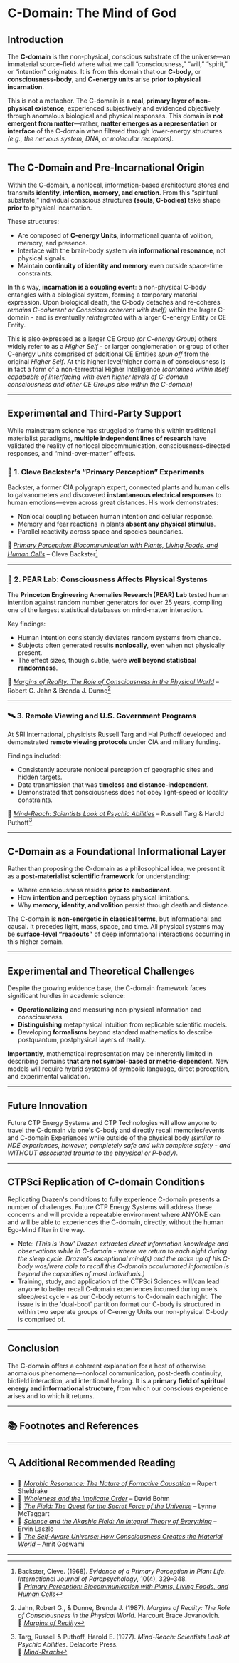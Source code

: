 
# C-Domain: The Mind of God

## Introduction

The **C-domain** is the non-physical, conscious substrate of the universe—an immaterial source-field where what we call “consciousness,” “will,” “spirit,” or “intention” originates. It is from this domain that our **C-body**, or **consciousness-body**, and **C-energy units** arise **prior to physical incarnation**.

This is not a metaphor. The C-domain is **a real, primary layer of non-physical existence**, experienced subjectively and evidenced objectively through anomalous biological and physical responses. This domain is **not emergent from matter**—rather, **matter emerges as a representation or interface** of the C-domain when filtered through lower-energy structures *(e.g., the nervous system, DNA, or molecular receptors)*.

---

## The C-Domain and Pre-Incarnational Origin

Within the C-domain, a nonlocal, information-based architecture stores and transmits **identity, intention, memory, and emotion**. From this “spiritual substrate,” individual conscious structures **(souls, C-bodies)** take shape **prior** to physical incarnation.

These structures:

- Are composed of **C-energy Units**, informational quanta of volition, memory, and presence.
- Interface with the brain-body system via **informational resonance**, not physical signals.
- Maintain **continuity of identity and memory** even outside space-time constraints.

In this way, **incarnation is a coupling event**: a non-physical C-body entangles with a biological system, forming a temporary material expression. Upon biological death, the C-body detaches and re-coheres *remains C-coherent or Conscious coherent with itself)* within the larger C-domain - and is eventually *reintegrated* with a larger C-energy Entity or CE Entity. 

This is also expressed as a larger CE Group *(or C-energy Group)* others widely refer to as a *Higher Self* - or larger conglomeration or group of other C-energy Units comprised of additional CE Entities *spun off* from the original *Higher Self*. At this higher level/higher domain of consciousness is in fact a form of a non-terrestrial Higher Intelligence *(contained within itself capabable of interfacing with even higher levels of C-domain consciousness and other CE Groups also within the C-domain)*

---

## Experimental and Third-Party Support

While mainstream science has struggled to frame this within traditional materialist paradigms, **multiple independent lines of research** have validated the reality of nonlocal biocommunication, consciousness-directed responses, and “mind-over-matter” effects.

### 🔬 1. Cleve Backster’s “Primary Perception” Experiments

Backster, a former CIA polygraph expert, connected plants and human cells to galvanometers and discovered **instantaneous electrical responses** to human emotions—even across great distances. His work demonstrates:

- Nonlocal coupling between human intention and cellular response.
- Memory and fear reactions in plants **absent any physical stimulus**.
- Parallel reactivity across space and species boundaries.

📘 [*Primary Perception: Biocommunication with Plants, Living Foods, and Human Cells*](https://www.amazon.com/dp/0966435435?tag=ctpenergy03-20) – Cleve Backster[^1]

---

### 🧪 2. PEAR Lab: Consciousness Affects Physical Systems

The **Princeton Engineering Anomalies Research (PEAR) Lab** tested human intention against random number generators for over 25 years, compiling one of the largest statistical databases on mind-matter interaction.

Key findings:

- Human intention consistently deviates random systems from chance.
- Subjects often generated results **nonlocally**, even when not physically present.
- The effect sizes, though subtle, were **well beyond statistical randomness**.

📘 [*Margins of Reality: The Role of Consciousness in the Physical World*](https://www.amazon.com/dp/0151621609?tag=ctpenergy03-20) – Robert G. Jahn & Brenda J. Dunne[^2]

---

### 🛰️ 3. Remote Viewing and U.S. Government Programs

At SRI International, physicists Russell Targ and Hal Puthoff developed and demonstrated **remote viewing protocols** under CIA and military funding.

Findings included:

- Consistently accurate nonlocal perception of geographic sites and hidden targets.
- Data transmission that was **timeless and distance-independent**.
- Demonstrated that consciousness does not obey light-speed or locality constraints.

📘 [*Mind-Reach: Scientists Look at Psychic Abilities*](https://www.amazon.com/dp/1937907387?tag=ctpenergy03-20) – Russell Targ & Harold Puthoff[^3]

---

## C-Domain as a Foundational Informational Layer

Rather than proposing the C-domain as a philosophical idea, we present it as a **post-materialist scientific framework** for understanding:

- Where consciousness resides **prior to embodiment**.
- How **intention and perception** bypass physical limitations.
- Why **memory, identity, and volition** persist through death and distance.

The C-domain is **non-energetic in classical terms**, but informational and causal. It precedes light, mass, space, and time. All physical systems may be **surface-level “readouts”** of deep informational interactions occurring in this higher domain.

---

## Experimental and Theoretical Challenges

Despite the growing evidence base, the C-domain framework faces significant hurdles in academic science:

- **Operationalizing** and measuring non-physical information and consciousness.
- **Distinguishing** metaphysical intuition from replicable scientific models.
- Developing **formalisms** beyond standard mathematics to describe postquantum, postphysical layers of reality.

**Importantly**, mathematical representation may be inherently limited in describing domains **that are not symbol-based or metric-dependent**. New models will require hybrid systems of symbolic language, direct perception, and experimental validation.

---

## Future Innovation

Future CTP Energy Systems and CTP Technologies will allow anyone to travel the C-domain via one's C-body and directly recall memories/events and C-domain Experiences while outside of the physical body *(similar to NDE experiences, however, completely safe and with complete safety - and WITHOUT associated trauma to the phyysical or P-body)*. 

---

## CTPSci Replication of C-domain Conditions

Replicating Drazen's conditions to fully experience C-domain presents a number of challenges. Future CTP Energy Systems will address these concerns and will provide a repeatable environment where ANYONE can and will be able to experiences the C-domain, directly, without the human Ego-Mind filter in the way. 

- Note: *(This is 'how' Drazen extracted direct information knowledge and observations while in C-domain - where we return to each night during the sleep cycle. Drazen's exceptional mind(s) and the make up of his C-body was/were able to recall this C-domain acculumated information is beyond the capacities of most individuals.)*
- Training, study, and application of the CTPSci Sciences will/can lead anyone to better recall C-domain experiences incurred during one's sleep/rest cycle - as our C-body returns to C-domain each night. The issue is in the 'dual-boot' partition format our C-body is structured in within two seperate groups of C-energy Units our non-physical C-body is comprised of.

---

## Conclusion

The C-domain offers a coherent explanation for a host of otherwise anomalous phenomena—nonlocal communication, post-death continuity, biofield interaction, and intentional healing. It is a **primary field of spiritual energy and informational structure**, from which our conscious experience arises and to which it returns.

---

## 📚 Footnotes and References

[^1]: Backster, Cleve. (1968). *Evidence of a Primary Perception in Plant Life*. *International Journal of Parapsychology*, 10(4), 329–348.  
📘 [*Primary Perception: Biocommunication with Plants, Living Foods, and Human Cells*](https://www.amazon.com/dp/0966435435?tag=ctpenergy03-20)

[^2]: Jahn, Robert G., & Dunne, Brenda J. (1987). *Margins of Reality: The Role of Consciousness in the Physical World*. Harcourt Brace Jovanovich.  
📘 [*Margins of Reality*](https://www.amazon.com/dp/0151621609?tag=ctpenergy03-20)

[^3]: Targ, Russell & Puthoff, Harold E. (1977). *Mind-Reach: Scientists Look at Psychic Abilities*. Delacorte Press.  
📘 [*Mind-Reach*](https://www.amazon.com/dp/1937907387?tag=ctpenergy03-20)

---

## 🔍 Additional Recommended Reading

- 📘 [*Morphic Resonance: The Nature of Formative Causation*](https://www.amazon.com/dp/0892815353?tag=ctpenergy03-20) – Rupert Sheldrake  
- 📘 [*Wholeness and the Implicate Order*](https://www.amazon.com/dp/0415289793?tag=ctpenergy03-20) – David Bohm  
- 📘 [*The Field: The Quest for the Secret Force of the Universe*](https://www.amazon.com/dp/006143518X?tag=ctpenergy03-20) – Lynne McTaggart  
- 📘 [*Science and the Akashic Field: An Integral Theory of Everything*](https://www.amazon.com/dp/1594771812?tag=ctpenergy03-20) – Ervin Laszlo  
- 📘 [*The Self-Aware Universe: How Consciousness Creates the Material World*](https://www.amazon.com/dp/0874777984?tag=ctpenergy03-20) – Amit Goswami

---
